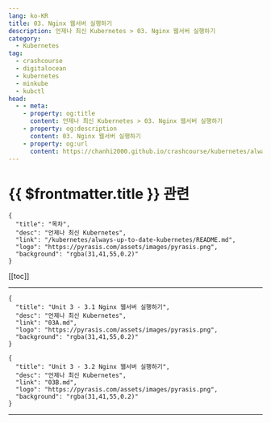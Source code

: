 ```yaml
---
lang: ko-KR
title: 03. Nginx 웹서버 실행하기
description: 언제나 최신 Kubernetes > 03. Nginx 웹서버 실행하기
category:
  - Kubernetes
tag:
  - crashcourse
  - digitalocean
  - kubernetes
  - minkube
  - kubctl
head:
  - - meta:
    - property: og:title
      content: 언제나 최신 Kubernetes > 03. Nginx 웹서버 실행하기
    - property: og:description
      content: 03. Nginx 웹서버 실행하기
    - property: og:url
      content: https://chanhi2000.github.io/crashcourse/kubernetes/always-up-to-date-kubernetes/03.html
---
```


# {{ $frontmatter.title }} 관련

```component VPCard
{
  "title": "목차",
  "desc": "언제나 최신 Kubernetes",
  "link": "/kubernetes/always-up-to-date-kubernetes/README.md",
  "logo": "https://pyrasis.com/assets/images/pyrasis.png",
  "background": "rgba(31,41,55,0.2)"
}
```

[[toc]]

---

```component VPCard
{
  "title": "Unit 3 - 3.1 Nginx 웹서버 실행하기",
  "desc": "언제나 최신 Kubernetes",
  "link": "03A.md",
  "logo": "https://pyrasis.com/assets/images/pyrasis.png",
  "background": "rgba(31,41,55,0.2)"
}
```

```component VPCard
{
  "title": "Unit 3 - 3.2 Nginx 웹서버 실행하기",
  "desc": "언제나 최신 Kubernetes",
  "link": "03B.md",
  "logo": "https://pyrasis.com/assets/images/pyrasis.png",
  "background": "rgba(31,41,55,0.2)"
}
```

---

<TagLinks />